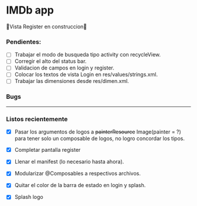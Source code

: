 # IMDb app

🚧Vista Register en construccion🚧

### Pendientes:

- [ ] Trabajar el modo de busqueda tipo activity con recycleView.
- [ ] Corregir el alto del status bar.
- [ ] Validacion de campos en login y register.
- [ ] Colocar los textos de vista Login en res/values/strings.xml.
- [ ] Trabajar las dimensiones desde res/dimen.xml.

### Bugs

<hr/>

### Listos recientemente

- [x] Pasar los argumentos de logos a ~~painterResource~~ Image(painter = ?) para tener solo un composable de logos, no logro concordar los tipos.
- [x] Completar pantalla register
- [x] Llenar el manifest (lo necesario hasta ahora).
- [x] Modularizar @Composables a respectivos archivos.
- [x] Quitar el color de la barra de estado en login y splash.
- [x] Splash logo










